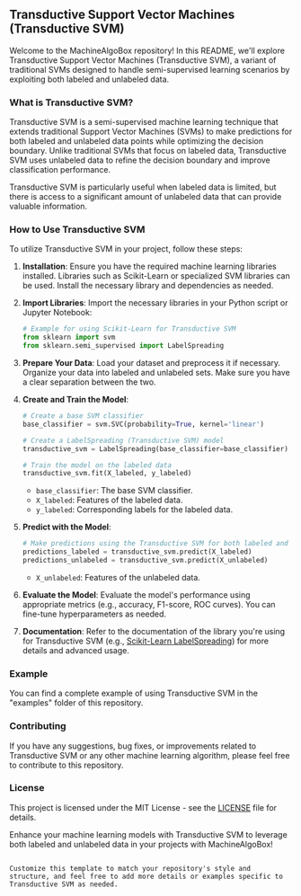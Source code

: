 ## Transductive Support Vector Machines (Transductive SVM)

Welcome to the MachineAlgoBox repository! In this README, we'll explore Transductive Support Vector Machines (Transductive SVM), a variant of traditional SVMs designed to handle semi-supervised learning scenarios by exploiting both labeled and unlabeled data.

### What is Transductive SVM?

Transductive SVM is a semi-supervised machine learning technique that extends traditional Support Vector Machines (SVMs) to make predictions for both labeled and unlabeled data points while optimizing the decision boundary. Unlike traditional SVMs that focus on labeled data, Transductive SVM uses unlabeled data to refine the decision boundary and improve classification performance.

Transductive SVM is particularly useful when labeled data is limited, but there is access to a significant amount of unlabeled data that can provide valuable information.

### How to Use Transductive SVM

To utilize Transductive SVM in your project, follow these steps:

1. **Installation**: Ensure you have the required machine learning libraries installed. Libraries such as Scikit-Learn or specialized SVM libraries can be used. Install the necessary library and dependencies as needed.

2. **Import Libraries**: Import the necessary libraries in your Python script or Jupyter Notebook:

   ```python
   # Example for using Scikit-Learn for Transductive SVM
   from sklearn import svm
   from sklearn.semi_supervised import LabelSpreading
   ```

3. **Prepare Your Data**: Load your dataset and preprocess it if necessary. Organize your data into labeled and unlabeled sets. Make sure you have a clear separation between the two.

4. **Create and Train the Model**:

   ```python
   # Create a base SVM classifier
   base_classifier = svm.SVC(probability=True, kernel='linear')

   # Create a LabelSpreading (Transductive SVM) model
   transductive_svm = LabelSpreading(base_classifier=base_classifier)

   # Train the model on the labeled data
   transductive_svm.fit(X_labeled, y_labeled)
   ```

   - `base_classifier`: The base SVM classifier.
   - `X_labeled`: Features of the labeled data.
   - `y_labeled`: Corresponding labels for the labeled data.

5. **Predict with the Model**:

   ```python
   # Make predictions using the Transductive SVM for both labeled and unlabeled data
   predictions_labeled = transductive_svm.predict(X_labeled)
   predictions_unlabeled = transductive_svm.predict(X_unlabeled)
   ```

   - `X_unlabeled`: Features of the unlabeled data.

6. **Evaluate the Model**: Evaluate the model's performance using appropriate metrics (e.g., accuracy, F1-score, ROC curves). You can fine-tune hyperparameters as needed.

7. **Documentation**: Refer to the documentation of the library you're using for Transductive SVM (e.g., [Scikit-Learn LabelSpreading](https://scikit-learn.org/stable/modules/label_propagation.html#transductive-propagation)) for more details and advanced usage.

### Example

You can find a complete example of using Transductive SVM in the "examples" folder of this repository.

### Contributing

If you have any suggestions, bug fixes, or improvements related to Transductive SVM or any other machine learning algorithm, please feel free to contribute to this repository.

### License

This project is licensed under the MIT License - see the [LICENSE](LICENSE) file for details.

Enhance your machine learning models with Transductive SVM to leverage both labeled and unlabeled data in your projects with MachineAlgoBox!
```

Customize this template to match your repository's style and structure, and feel free to add more details or examples specific to Transductive SVM as needed.